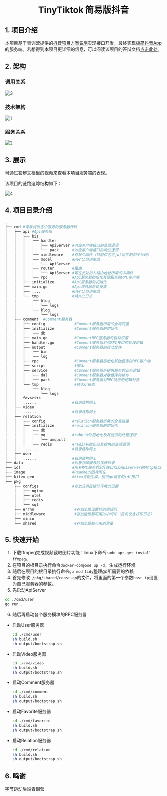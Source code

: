 <div align="center">

# TinyTiktok 简易版抖音
</div>


## 1. 项目介绍

本项目基于青训营提供的[抖音项目方案说明](https://bytedance.feishu.cn/docs/doccnKrCsU5Iac6eftnFBdsXTof#K6ToR1)实现接口开发，最终实现[极简抖音App](https://bytedance.feishu.cn/docs/doccnM9KkBAdyDhg8qaeGlIz7S7)的服务端。若想得到本项目更详细的信息，可以阅读该项目的答辩文档[点击此处](https://erkuyiphv6.feishu.cn/docx/N71nd9pDloJVjcxJbNJcRE2mnch)。

## 2. 架构

### 调用关系

![3](./image/3.png)

### 技术架构

![1](./image/1.png)

### 服务关系

![2](./image/2.png)

## 3. 展示

可通过答辩文档里的视频来查看本项目服务端的表现。

该项目的链路追踪结构如下：

![4](./image/4.png)

## 4. 项目目录介绍

```bash
.
├── cmd #存放提供各个服务的服务器代码
│   ├── api #Api服务器
│   │   ├── biz
│   │   │   ├── handler
│   │   │   │   ├── ApiServer #对应客户端接口的处理逻辑
│   │   │   │   └── pack      #对应客户端接口的响应逻辑
│   │   │   ├── middleware    #存放中间件（目前仅包含jwt组件的相关代码）
│   │   │   ├── model         #Hertz自动生成
│   │   │   │   └── ApiServer
│   │   │   ├── router        #路由
│   │   │   │   └── ApiServer #可在此处加入路由地址所需的中间件
│   │   │   └── rpc           #Api服务器初始化其他服务的RPC客户端
│   │   ├── initialize        #Api服务器的初始化
│   │   ├── main.go           #Api服务器启动设置
│   │   ├── ....              #Hertz自动生成
│   │   └── tmp               #持久化日志
│   │       ├── hlog
│   │       │   └── logs
│   │       └── klog
│   │           └── logs
│   ├── comment  #Comment服务器
│   │   ├── config             #Comment服务器所需的全局变量
│   │   ├── initialize         #Comment服务器的初始化
│   │   │   └── db
│   │   ├── main.go            #CommentRPC服务器的启动设置
│   │   ├── handler.go         #Comment服务器对应RPC接口的处理逻辑
│   │   ├── output             #Comment服务器的启动文件
│   │   │   ├── bin
│   │   │   └── log
│   │   ├── rpc                #Comment服务器初始化其他服务的RPC客户端
│   │   ├── script             #脚本
│   │   ├── service            #Comment服务器所提供服务的业务逻辑
│   │   │   ├── dal            #Comment服务器对数据库的操作
│   │   │   └── pack           #Comment服务器对RPC响应的逻辑封装
│   │   └── tmp                #持久化日志
│   │       └── klog
│   │           └── logs
│   ├── favorite
│   │   ......                #目录结构同上
│   │── video
│   │   ......                #目录结构同上
│   ├── relation
│   │   ├── config            #relation服务器所需的全局变量
│   │   ├── initialize        #relation服务器的初始化
│   │   │   ├── db
│   │   │   ├── mq            #rabbitMQ初始化及其提供的处理逻辑
│   │   │   │   └── amqpclt
│   │   │   └── redis         #redis初始化及其提供的处理逻辑
│   │   ......                #目录结构同上
│   ├── user
│   │   ......                #目录结构同上
├── data                      #对象存储服务的存储目录
├── idl                       #所有RPC服务的idl接口以及ApiServer的Http接口---接口说明书
├── image                     #Readme的图片所在
├── kitex_gen                 #ktex自动生成，提供go语言的idl接口
└── pkg
    ├── configs               #存放该项目运行环境的设置
    │   ├── nginx
    │   ├── otel
    │   ├── redis
    │   └── sql
    ├── errno                  #存放全局设置好的错误码
    ├── middleware             #存放全局都可用的中间件（目前仅含打印日志）
    ├── minio            
    └── shared                 #存放全局都可用的常量
```

## 5. 快速开始

1. 下载ffmpeg完成视频截取图片功能：linux下命令`sudo apt-get install ffmpeg`。
2. 在项目的根目录执行命令`docker-compose up -d`，生成运行环境
3. 随后在项目的根目录执行命令`go mod tidy`整理go所需要的依赖
4. 首先修改`./pkg/shared/const.go`的文件，将里面的第一个参数`host_ip`设置为自己服务器的参数。
5. 先启动ApiServer

```bash
cd ./cmd/user
go run .
```

6. 随后再启动各个服务模块的RPC服务器

- 启动User服务器

  ```bash
  cd ./cmd/user
  sh build.sh
  sh output/bootstrap.sh
  ```

- 启动Video服务器

  ```bash
  cd ./cmd/video
  sh build.sh
  sh output/bootstrap.sh
  ```

- 启动Comment服务器

  ```bash
  cd ./cmd/comment
  sh build.sh
  sh output/bootstrap.sh
  ```

- 启动Favorite服务器

  ```bash
  cd ./cmd/favorite
  sh build.sh
  sh output/bootstrap.sh
  ```

- 启动Relation服务器

  ```bash
  cd ./cmd/relation
  sh build.sh
  sh output/bootstrap.sh
  ```
## 6. 鸣谢
[字节跳动后端青训营](https://youthcamp.bytedance.com/)
  
